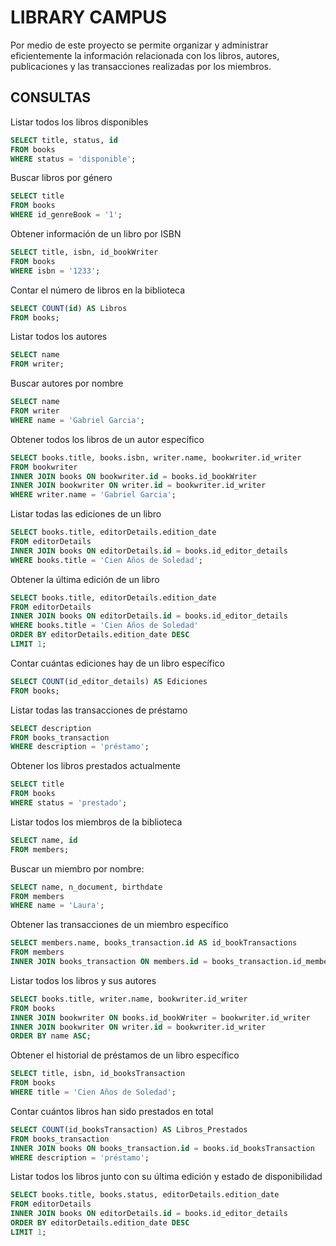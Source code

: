# LIBRARY CAMPUS
Por medio de este proyecto se permite organizar y administrar
eficientemente la información relacionada con los libros, autores, publicaciones y las transacciones realizadas por los miembros.

## CONSULTAS
Listar todos los libros disponibles
```sql
SELECT title, status, id
FROM books
WHERE status = 'disponible';
```
Buscar libros por género
```sql
SELECT title
FROM books
WHERE id_genreBook = '1';
```
Obtener información de un libro por ISBN
```sql
SELECT title, isbn, id_bookWriter
FROM books
WHERE isbn = '1233';
```
Contar el número de libros en la biblioteca
```sql
SELECT COUNT(id) AS Libros
FROM books;
```
Listar todos los autores
```sql
SELECT name
FROM writer;
```
Buscar autores por nombre
```sql
SELECT name
FROM writer
WHERE name = 'Gabriel Garcia';
```
Obtener todos los libros de un autor específico
```sql
SELECT books.title, books.isbn, writer.name, bookwriter.id_writer
FROM bookwriter
INNER JOIN books ON bookwriter.id = books.id_bookWriter
INNER JOIN bookwriter ON writer.id = bookwriter.id_writer
WHERE writer.name = 'Gabriel Garcia';
```
Listar todas las ediciones de un libro
```sql
SELECT books.title, editorDetails.edition_date
FROM editorDetails
INNER JOIN books ON editorDetails.id = books.id_editor_details
WHERE books.title = 'Cien Años de Soledad';
```
Obtener la última edición de un libro
```sql
SELECT books.title, editorDetails.edition_date
FROM editorDetails
INNER JOIN books ON editorDetails.id = books.id_editor_details
WHERE books.title = 'Cien Años de Soledad'
ORDER BY editorDetails.edition_date DESC
LIMIT 1;
```
Contar cuántas ediciones hay de un libro específico
```sql
SELECT COUNT(id_editor_details) AS Ediciones
FROM books;
```
Listar todas las transacciones de préstamo
```sql
SELECT description
FROM books_transaction
WHERE description = 'préstamo';
```
Obtener los libros prestados actualmente
```sql
SELECT title
FROM books
WHERE status = 'prestado';
```
Listar todos los miembros de la biblioteca
```sql
SELECT name, id
FROM members;
```

Buscar un miembro por nombre:
```sql
SELECT name, n_document, birthdate
FROM members
WHERE name = 'Laura';
```

Obtener las transacciones de un miembro específico
```sql
SELECT members.name, books_transaction.id AS id_bookTransactions
FROM members
INNER JOIN books_transaction ON members.id = books_transaction.id_member;
```
Listar todos los libros y sus autores
```sql
SELECT books.title, writer.name, bookwriter.id_writer
FROM books
INNER JOIN bookwriter ON books.id_bookWriter = bookwriter.id_writer
INNER JOIN bookwriter ON writer.id = bookwriter.id_writer
ORDER BY name ASC;
```
Obtener el historial de préstamos de un libro específico
```sql
SELECT title, isbn, id_booksTransaction
FROM books
WHERE title = 'Cien Años de Soledad';
```
Contar cuántos libros han sido prestados en total
```sql
SELECT COUNT(id_booksTransaction) AS Libros_Prestados
FROM books_transaction
INNER JOIN books ON books_transaction.id = books.id_booksTransaction
WHERE description = 'préstamo';
```
Listar todos los libros junto con su última edición y estado de disponibilidad
```sql
SELECT books.title, books.status, editorDetails.edition_date
FROM editorDetails
INNER JOIN books ON editorDetails.id = books.id_editor_details
ORDER BY editorDetails.edition_date DESC
LIMIT 1;
```
